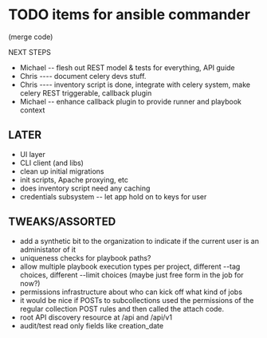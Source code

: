 TODO items for ansible commander
================================

(merge code)

NEXT STEPS

* Michael -- flesh out REST model & tests for everything, API guide
* Chris ---- document celery devs stuff.
* Chris ---- inventory script is done, integrate with celery system, make celery REST triggerable, callback plugin
* Michael -- enhance callback plugin to provide runner and playbook context

LATER
-----

* UI layer
* CLI client (and libs)
* clean up initial migrations
* init scripts, Apache proxying, etc
* does inventory script need any caching
* credentials subsystem -- let app hold on to keys for user

TWEAKS/ASSORTED
---------------

* add a synthetic bit to the organization to indicate if the current user is an administator of it
* uniqueness checks for playbook paths?
* allow multiple playbook execution types per project, different --tag choices, different --limit choices (maybe just free form in the job for now?)
* permissions infrastructure about who can kick off what kind of jobs
* it would be nice if POSTs to subcollections used the permissions of the regular collection POST rules and then called the attach code.
* root API discovery resource at /api and /api/v1
* audit/test read only fields like creation_date
